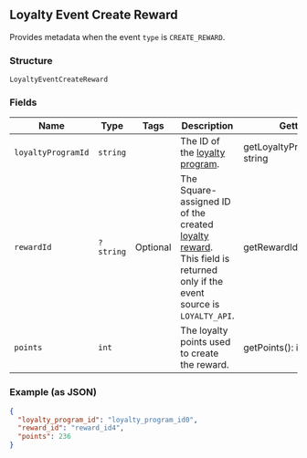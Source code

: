 ## Loyalty Event Create Reward

Provides metadata when the event `type` is `CREATE_REWARD`.

### Structure

`LoyaltyEventCreateReward`

### Fields

| Name | Type | Tags | Description | Getter | Setter |
|  --- | --- | --- | --- | --- | --- |
| `loyaltyProgramId` | `string` |  | The ID of the [loyalty program](#type-LoyaltyProgram). | getLoyaltyProgramId(): string | setLoyaltyProgramId(string loyaltyProgramId): void |
| `rewardId` | `?string` | Optional | The Square-assigned ID of the created [loyalty reward](#type-LoyaltyReward).<br>This field is returned only if the event source is `LOYALTY_API`. | getRewardId(): ?string | setRewardId(?string rewardId): void |
| `points` | `int` |  | The loyalty points used to create the reward. | getPoints(): int | setPoints(int points): void |

### Example (as JSON)

```json
{
  "loyalty_program_id": "loyalty_program_id0",
  "reward_id": "reward_id4",
  "points": 236
}
```


